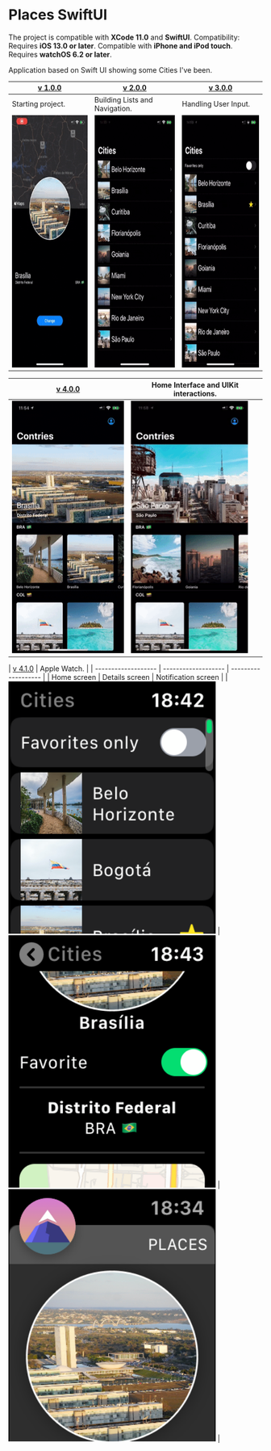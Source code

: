# Places SwiftUI

The project is compatible with **XCode 11.0** and **SwiftUI**.
Compatibility: Requires **iOS 13.0 or later**. Compatible with **iPhone and iPod touch**. Requires **watchOS 6.2 or later**.


Application based on Swift UI showing some Cities I've been.


| [v 1.0.0](https://github.com/lynnsouz/Places-SwiftUI/releases/tag/1.0.0) | [v 2.0.0](https://github.com/lynnsouz/Places-SwiftUI/releases/tag/2.0.0) | [v 3.0.0](https://github.com/lynnsouz/Places-SwiftUI/releases/tag/3.0.0) |
| ------------------- | ------------------- | ------------------- |
| Starting project. | Building Lists and Navigation. | Handling User Input. |
| <img src="gif1.0.0.gif" style="height:500px;" height=500 alt="gif1.0.0"/>  | <img src="gif2.0.0.gif" style="height:500px;" height=500 alt="gif2.0.0.gif"/> | <img src="gif3.0.0.gif" style="height:500px;" height=500 alt="gif3.0.0"/> |


| [v 4.0.0](https://github.com/lynnsouz/Places-SwiftUI/releases/tag/4.0.0) | Home Interface and UIKit interactions. |
| ------------------- | ------------------- |
| <img src="gif4.0.1.gif" style="height:500px;" height=500 alt="gif4.0.1"/> | <img src="gif4.0.0.gif" style="height:500px;" height=500 alt="gif4.0.0"/> |


| [v 4.1.0](https://github.com/lynnsouz/Places-SwiftUI/releases/tag/4.1.0) | Apple Watch. |
| ------------------- | ------------------- | ------------------- |
| Home screen | Details screen | Notification screen |
| <img src="home.PNG" style="height:500px;" height=500 alt="Home"/> | <img src="detail.PNG" style="height:500px;" height=500 alt="Details"/> | <img src="not.PNG" style="height:500px;" height=500 alt="notification"/> |
